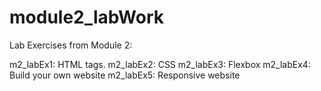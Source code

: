 # module2_labWork

Lab Exercises from Module 2:

m2_labEx1: HTML tags.
m2_labEx2: CSS
m2_labEx3: Flexbox
m2_labEx4: Build your own website
m2_labEx5: Responsive website

